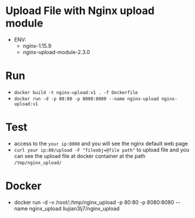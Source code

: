 # Upload File with Nginx upload module

- ENV:
   - nginx-1.15.9
   - nginx-upload-module-2.3.0

# Run
- ```docker build -t nginx-upload:v1 . -f Dockerfile```
- ```docker run -d -p 80:80 -p 8080:8080 --name nginx-upload nginx-upload:v1```

# Test
- access to the ```your ip:8080``` and you will see the nginx default web page
- ```curl your ip:80/upload -F "fileobj=@file path"``` to upload file
    and you can see the upload file at docker container at the path ```/tmp/nginx_upload/```

# Docker
- docker run -d -v /root/:/tmp/nginx_upload -p 80:80 -p 8080:8080 --name nginx_upload liujian3lj7/nginx_upload
